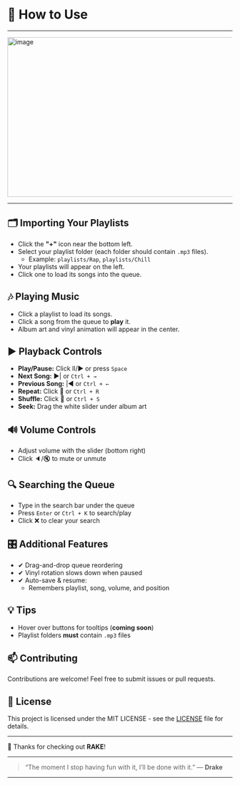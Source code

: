# 📖 How to Use
---

<img width="807" height="358" alt="image" src="https://github.com/user-attachments/assets/f1967572-eef0-4d52-bfec-ae3b360185d6" />

---

## 🗂 Importing Your Playlists

- Click the **"+"** icon near the bottom left.
- Select your playlist folder (each folder should contain `.mp3` files).  
  - Example: `playlists/Rap`, `playlists/Chill`
- Your playlists will appear on the left.
- Click one to load its songs into the queue.

## 🎶 Playing Music

- Click a playlist to load its songs.
- Click a song from the queue to **play** it.
- Album art and vinyl animation will appear in the center.

## ▶️ Playback Controls

- **Play/Pause:** Click II/▶ or press `Space`
- **Next Song:** ▶| or `Ctrl + →`
- **Previous Song:** |◀ or `Ctrl + ←`
- **Repeat:** Click 🔁 or `Ctrl + R`
- **Shuffle:** Click 🔀 or `Ctrl + S`
- **Seek:** Drag the white slider under album art

## 🔊 Volume Controls

- Adjust volume with the slider (bottom right)
- Click 🔈/🔇 to mute or unmute

## 🔍 Searching the Queue

- Type in the search bar under the queue
- Press `Enter` or `Ctrl + K` to search/play
- Click ❌ to clear your search

## 🎛 Additional Features

- ✔ Drag-and-drop queue reordering
- ✔ Vinyl rotation slows down when paused
- ✔ Auto-save & resume:  
  - Remembers playlist, song, volume, and position

## 💡 Tips

- Hover over buttons for tooltips (**coming soon**)
- Playlist folders **must** contain `.mp3` files

## 📫 Contributing

Contributions are welcome! Feel free to submit issues or pull requests.

## 📝 License

This project is licensed under the MIT LICENSE - see the [LICENSE](LICENSE) file for details.

---

🙏 Thanks for checking out **RAKE**!

---

> “The moment I stop having fun with it, I’ll be done with it.” — **Drake**

---
